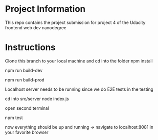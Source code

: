 # Project Information

This repo contains the project submission for project 4 of the Udacity frontend web dev nanodegree

# Instructions

Clone this branch to your local machine and cd into the folder
npm install

npm run build-dev

npm run build-prod

Localhost server needs to be running since we do E2E tests in the testing 

cd into src/server
node index.js

open second terminal

npm test

now everything should be up and running -> navigate to localhost:8081 in your favorite browser